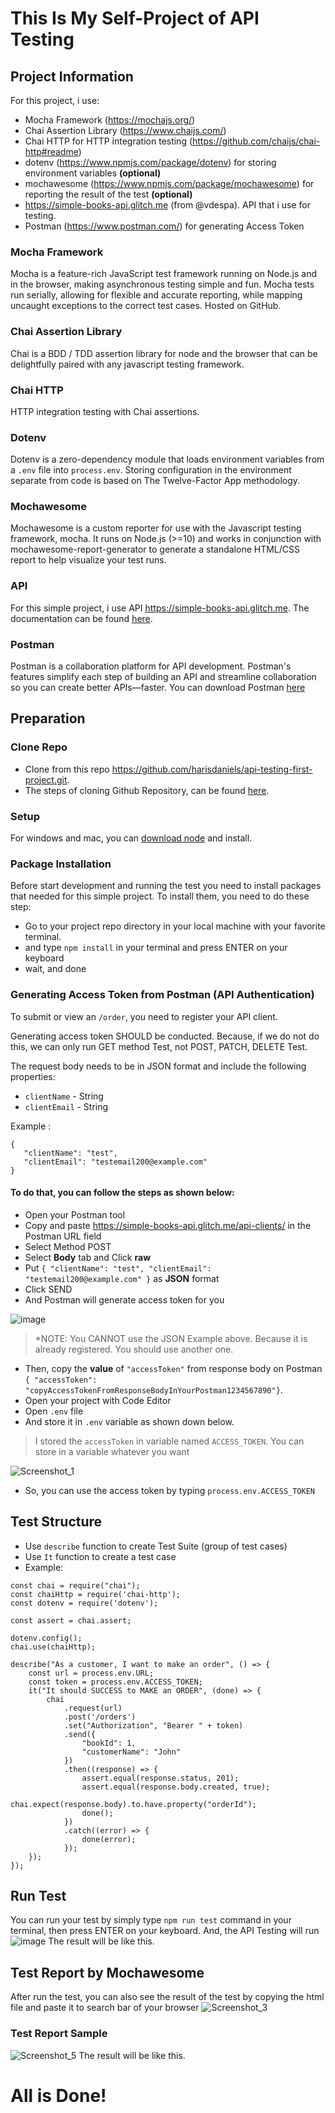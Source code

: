 # This Is My Self-Project of API Testing

## Project Information
For this project, i use: 
- Mocha Framework (https://mochajs.org/)
- Chai Assertion Library (https://www.chaijs.com/)
- Chai HTTP for HTTP integration testing (https://github.com/chaijs/chai-http#readme)
- dotenv (https://www.npmjs.com/package/dotenv) for storing environment variables **(optional)**
- mochawesome (https://www.npmjs.com/package/mochawesome) for reporting the result of the test **(optional)**
- https://simple-books-api.glitch.me (from @vdespa). API that i use for testing.
- Postman (https://www.postman.com/) for generating Access Token

### Mocha Framework
Mocha is a feature-rich JavaScript test framework running on Node.js and in the browser, making asynchronous testing simple and fun. 
Mocha tests run serially, allowing for flexible and accurate reporting, while mapping uncaught exceptions to the correct test cases. Hosted on GitHub.

### Chai Assertion Library
Chai is a BDD / TDD assertion library for node and the browser that can be delightfully paired with any javascript testing framework.

### Chai HTTP
HTTP integration testing with Chai assertions.

### Dotenv
Dotenv is a zero-dependency module that loads environment variables from a `.env` file into `process.env`.
Storing configuration in the environment separate from code is based on The Twelve-Factor App methodology.

### Mochawesome
Mochawesome is a custom reporter for use with the Javascript testing framework, mocha. 
It runs on Node.js (>=10) and works in conjunction with mochawesome-report-generator to generate a standalone HTML/CSS report to help visualize your test runs.

### API
For this simple project, i use API https://simple-books-api.glitch.me. 
The documentation can be found [here](https://github.com/vdespa/introduction-to-postman-course/blob/main/simple-books-api.md).

### Postman
Postman is a collaboration platform for API development. 
Postman's features simplify each step of building an API and streamline collaboration so you can create better APIs—faster.
You can download Postman [here](https://www.postman.com/downloads/)

## Preparation

### Clone Repo
- Clone from this repo https://github.com/harisdaniels/api-testing-first-project.git.
- The steps of cloning Github Repository, can be found [here](https://docs.github.com/en/github/creating-cloning-and-archiving-repositories/cloning-a-repository-from-github/cloning-a-repository).

### Setup
For windows and mac, you can [download node](https://nodejs.org/en/) and install.

### Package Installation
Before start development and running the test you need to install packages that needed for this simple project. To install them, you need to do these step:

- Go to your project repo directory in your local machine with your favorite terminal.
- and type `npm install` in your terminal and press ENTER on your keyboard
- wait, and done

### Generating Access Token from Postman (API Authentication)
To submit or view an `/order`, you need to register your API client.

Generating access token SHOULD be conducted. Because, if we do not do this, we can only run GET method Test, not POST, PATCH, DELETE Test.

The request body needs to be in JSON format and include the following properties:
- `clientName` - String
- `clientEmail` - String

Example :
```
{
   "clientName": "test",
   "clientEmail": "testemail200@example.com"
}
```
#### To do that, you can follow the steps as shown below:
- Open your Postman tool
- Copy and paste https://simple-books-api.glitch.me/api-clients/ in the Postman URL field
- Select Method POST
- Select **Body** tab and Click **raw**
- Put `{ "clientName": "test", "clientEmail": "testemail200@example.com" }` as **JSON** format
- Click SEND
- And Postman will generate access token for you

![image](https://drive.google.com/uc?export=view&id=1gkLGXdgc6WzQKpSqb_HzTE9RhUooJQZw)
> *NOTE: You CANNOT use the JSON Example above. Because it is already registered. You should use another one.

- Then, copy the **value** of `"accessToken"` from response body on Postman `{ "accessToken": "copyAccessTokenFromResponseBodyInYourPostman1234567890"}`.
- Open your project with Code Editor
- Open `.env` file
- And store it in `.env` variable as shown down below. 
> I stored the `accessToken` in variable named `ACCESS_TOKEN`. You can store in a variable whatever you want

![Screenshot_1](https://user-images.githubusercontent.com/74105380/126869264-8ca1d043-29da-4006-9325-5b888123d157.jpg)

- So, you can use the access token by typing `process.env.ACCESS_TOKEN`



## Test Structure
- Use `describe` function to create Test Suite (group of test cases)
- Use `It` function to create a test case
- Example:
```
const chai = require("chai");
const chaiHttp = require('chai-http');
const dotenv = require('dotenv');

const assert = chai.assert;

dotenv.config();
chai.use(chaiHttp);

describe("As a customer, I want to make an order", () => {
    const url = process.env.URL;
    const token = process.env.ACCESS_TOKEN; 
    it("It should SUCCESS to MAKE an ORDER", (done) => {
        chai
            .request(url)
            .post('/orders')           
            .set("Authorization", "Bearer " + token)
            .send({
                "bookId": 1,
                "customerName": "John"
            })
            .then((response) => {
                assert.equal(response.status, 201);
                assert.equal(response.body.created, true);
                chai.expect(response.body).to.have.property("orderId");
                done();
            })
            .catch((error) => {
                done(error);
            });    
    });
});
```

## Run Test

You can run your test by simply type `npm run test` command in your terminal, then press ENTER on your keyboard. And, the API Testing will run
![image](https://drive.google.com/uc?export=view&id=1AvWtgQn9JbGL1ycUF9q-TTp4duiijLm6)
The result will be like this.



## Test Report by Mochawesome
After run the test, you can also see the result of the test by copying the html file and paste it to search bar of your browser
![Screenshot_3](https://user-images.githubusercontent.com/74105380/126753467-962baa95-f743-43ff-bf88-56b5adbcdfd3.jpg)


### Test Report Sample
![Screenshot_5](https://user-images.githubusercontent.com/74105380/126753428-ebe4b120-c669-48af-822a-154c77fc229b.jpg)
The result will be like this.


# All is Done!
